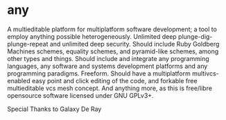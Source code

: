 # any
A multieditable platform for multiplatform software development; a tool to employ anything possible heterogeneously. Unlimited deep plunge-dig-plunge-repeat and unlimited deep security. Should include Ruby Goldberg Machines schemes, equality schemes, and pyramid-like schemes, among other types and things. Should include and integrate any programming languages, any software and systems development platforms and any programming paradigms. Freeform. Should have a multiplatform multivcs-enabled easy point and click editing of the code, and forkable free multieditable vcs mesh concept. And anything more, as this is free/libre opensource software licensed under GNU GPLv3+.



Special Thanks to Galaxy De Ray
